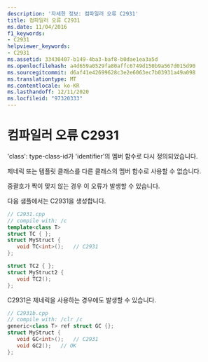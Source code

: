 ```yaml
---
description: '자세한 정보: 컴파일러 오류 C2931'
title: 컴파일러 오류 C2931
ms.date: 11/04/2016
f1_keywords:
- C2931
helpviewer_keywords:
- C2931
ms.assetid: 33430407-b149-4ba3-baf8-b0dae1ea3a5d
ms.openlocfilehash: a4d659a0529fa80affc6749d150b9a567d015d90
ms.sourcegitcommit: d6af41e42699628c3e2e6063ec7b03931a49a098
ms.translationtype: MT
ms.contentlocale: ko-KR
ms.lasthandoff: 12/11/2020
ms.locfileid: "97320333"
---
```

# <a name="compiler-error-c2931"></a>컴파일러 오류 C2931

'class': type-class-id가 'identifier'의 멤버 함수로 다시 정의되었습니다.

제네릭 또는 템플릿 클래스를 다른 클래스의 멤버 함수로 사용할 수 없습니다.

중괄호가 짝이 맞지 않는 경우 이 오류가 발생할 수 있습니다.

다음 샘플에서는 C2931을 생성합니다.

```cpp
// C2931.cpp
// compile with: /c
template<class T>
struct TC { };
struct MyStruct {
   void TC<int>();   // C2931
};

struct TC2 { };
struct MyStruct2 {
   void TC2();
};
```

C2931은 제네릭을 사용하는 경우에도 발생할 수 있습니다.

```cpp
// C2931b.cpp
// compile with: /clr /c
generic<class T> ref struct GC {};
struct MyStruct {
   void GC<int>();   // C2931
   void GC2();   // OK
};
```
